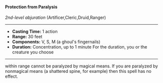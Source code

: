 #### Protection from Paralysis
*2nd-level abjuration* (Artificer,Cleric,Druid,Ranger)
___
- **Casting Time:** 1 action
- **Range:** 30 feet
- **Components:** V, S, M (a ghoul's fingernails)
- **Duration:** Concentration, up to 1 minute For the duration, you or the creature you choose
---
within range cannot be paralyzed by magical
means. If you are paralyzed by nonmagical means (a
shattered spine, for example) then this spell has no
effect.

